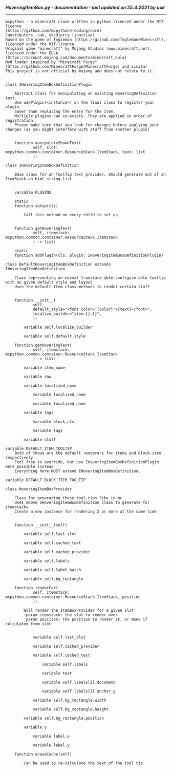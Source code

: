 ***HoveringItemBox.py - documentation - last updated on 25.4.2021 by uuk***
___

    mcpython - a minecraft clone written in python licenced under the MIT-licence 
    (https://github.com/mcpython4-coding/core)
    Contributors: uuk, xkcdjerry (inactive)
    Based on the game of fogleman (https://github.com/fogleman/Minecraft), licenced under the MIT-licence
    Original game "minecraft" by Mojang Studios (www.minecraft.net), licenced under the EULA
    (https://account.mojang.com/documents/minecraft_eula)
    Mod loader inspired by "Minecraft Forge" (https://github.com/MinecraftForge/MinecraftForge) and similar
    This project is not official by mojang and does not relate to it.


    class IHoveringItemBoxDefinitionPlugin
        
        Abstract class for manipulating an existing HoveringDefinition text.
        Use addPlugin(<instance>) on the final class to register your plugin.
        Saver than replacing the entry for the item.
        Multiple plugins can co-exists. They are applied in order of registration.
        Please make sure that you look for changes before applying your changes (as you might interfere with stuff from another plugin)


        function manipulateShownText(
                self, slot: mcpython.common.container.ResourceStack.ItemStack, text: list
                ):

    class IHoveringItemBoxDefinition
        
        Base class for an ToolTip text provider. Should generate out of an ItemStack an html-string-list


        variable PLUGINS

        static
        function setup(cls)
            
            Call this method on every child to set up


        function getHoveringText(
                self, itemstack: mcpython.common.container.ResourceStack.ItemStack
                ) -> list:

        static
        function addPlugin(cls, plugin: IHoveringItemBoxDefinitionPlugin)

    class DefaultHoveringItemBoxDefinition extends IHoveringItemBoxDefinition
        
        Class representing an normal translate-able-configure-able tooltip with an given default style and layout
        Uses the default Item-class-methods to render certain stuff


        function __init__(
                self,
                default_style="<font color='{color}'>{text}</font>",
                localize_builder="item.{}.{}",
                ):

            variable self.localize_builder

            variable self.default_style

        function getHoveringText(
                self, itemstack: mcpython.common.container.ResourceStack.ItemStack
                ) -> list:

            variable item_name

            variable raw

            variable localized_name

                variable localized_name

                variable localized_name

            variable tags

                variable block_cls

                variable tags

            variable stuff

    variable DEFAULT_ITEM_TOOLTIP
        Both of these are the default renderers for items and block-item respectively.
        Feel free to override, but use IHoveringItemBoxDefinitionPlugin were possible instead
        Everything here MUST extend IHoveringItemBoxDefinition.

    variable DEFAULT_BLOCK_ITEM_TOOLTIP

    class HoveringItemBoxProvider
        
        Class for generating these tool-tips like in mc
        Uses above IHoveringItemBoxDefinition class to generate for itemstacks
        Create a new instance for rendering 2 or more at the same time


        function __init__(self)

            variable self.last_slot

            variable self.cached_text

            variable self.cached_provider

            variable self.labels

            variable self.label_batch

            variable self.bg_rectangle

        function renderFor(
                self, itemstack: mcpython.common.container.ResourceStack.ItemStack, position
                ):
            
            Will render the ItemBoxProvider for a given slot
            :param itemstack: the slot to render over
            :param position: the position to render at, or None if calculated from slot


                variable self.last_slot

                variable self.cached_provider

                variable self.cached_text

                    variable self.labels

                    variable text

                    variable self.labels[i].document

                    variable self.labels[i].anchor_y

                variable self.bg_rectangle.width

                variable self.bg_rectangle.height

            variable self.bg_rectangle.position

            variable y

                variable label.x

                variable label.y

        function eraseCache(self)
            
            Can be used to re-calculate the text of the tool tip
